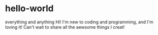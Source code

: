 # hello-world
everything and anything
Hi! I'm new to coding and programming, and I'm loving it! Can't wait to share all the aewsome things I creat!
